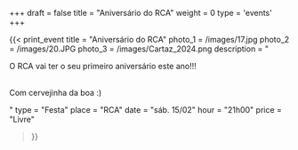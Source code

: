 +++
draft = false
title = "Aniversário do RCA"
weight = 0
type = 'events'
+++

<div class="top-box"></div>

{{< print_event 
    title = "Aniversário do RCA"
    photo_1 = /images/17.jpg
    photo_2 = /images/20.JPG
    photo_3 = /images/Cartaz_2024.png
    description = "<p>O RCA vai ter o seu primeiro aniversário este ano!!!</p><p><br>Com cervejinha da boa :)</p>"
    type = "Festa"
    place = "RCA"
    date = "sáb. 15/02"
    hour = "21h00"
    price = "Livre"
>}}